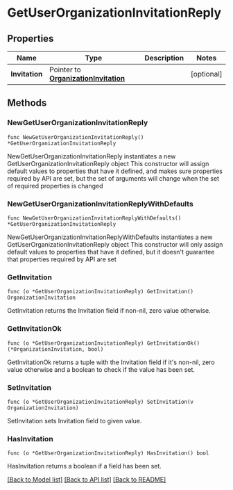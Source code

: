 # GetUserOrganizationInvitationReply

## Properties

Name | Type | Description | Notes
------------ | ------------- | ------------- | -------------
**Invitation** | Pointer to [**OrganizationInvitation**](OrganizationInvitation.md) |  | [optional] 

## Methods

### NewGetUserOrganizationInvitationReply

`func NewGetUserOrganizationInvitationReply() *GetUserOrganizationInvitationReply`

NewGetUserOrganizationInvitationReply instantiates a new GetUserOrganizationInvitationReply object
This constructor will assign default values to properties that have it defined,
and makes sure properties required by API are set, but the set of arguments
will change when the set of required properties is changed

### NewGetUserOrganizationInvitationReplyWithDefaults

`func NewGetUserOrganizationInvitationReplyWithDefaults() *GetUserOrganizationInvitationReply`

NewGetUserOrganizationInvitationReplyWithDefaults instantiates a new GetUserOrganizationInvitationReply object
This constructor will only assign default values to properties that have it defined,
but it doesn't guarantee that properties required by API are set

### GetInvitation

`func (o *GetUserOrganizationInvitationReply) GetInvitation() OrganizationInvitation`

GetInvitation returns the Invitation field if non-nil, zero value otherwise.

### GetInvitationOk

`func (o *GetUserOrganizationInvitationReply) GetInvitationOk() (*OrganizationInvitation, bool)`

GetInvitationOk returns a tuple with the Invitation field if it's non-nil, zero value otherwise
and a boolean to check if the value has been set.

### SetInvitation

`func (o *GetUserOrganizationInvitationReply) SetInvitation(v OrganizationInvitation)`

SetInvitation sets Invitation field to given value.

### HasInvitation

`func (o *GetUserOrganizationInvitationReply) HasInvitation() bool`

HasInvitation returns a boolean if a field has been set.


[[Back to Model list]](../README.md#documentation-for-models) [[Back to API list]](../README.md#documentation-for-api-endpoints) [[Back to README]](../README.md)


